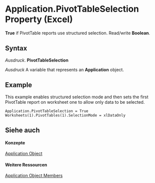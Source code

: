 
# Application.PivotTableSelection Property (Excel)

 **True** if PivotTable reports use structured selection. Read/write **Boolean**.


## Syntax

 _Ausdruck_. **PivotTableSelection**

 _Ausdruck_ A variable that represents an **Application** object.


## Example

This example enables structured selection mode and then sets the first PivotTable report on worksheet one to allow only data to be selected.


```
Application.PivotTableSelection = True 
Worksheets(1).PivotTables(1).SelectionMode = xlDataOnly
```


## Siehe auch


#### Konzepte


[Application Object](19b73597-5cf9-4f56-8227-b5211f657f6f.md)
#### Weitere Ressourcen


[Application Object Members](http://msdn.microsoft.com/library/4cb9ca42-8d07-cc9c-2d80-4eb9a5921e1e%28Office.15%29.aspx)